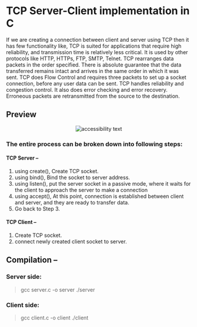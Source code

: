 # TCP Server-Client implementation in C

If we are creating a connection between client and server using TCP then it has few functionality like, TCP is suited for applications that require high reliability, and transmission time is relatively less critical. It is used by other protocols like HTTP, HTTPs, FTP, SMTP, Telnet. TCP rearranges data packets in the order specified. There is absolute guarantee that the data transferred remains intact and arrives in the same order in which it was sent. TCP does Flow Control and requires three packets to set up a socket connection, before any user data can be sent. TCP handles reliability and congestion control. It also does error checking and error recovery. Erroneous packets are retransmitted from the source to the destination.

## Preview 
<p align="center" >
  <img src="https://i.imgur.com/sCYWv50.png"  alt="accessibility text">
</p>

### The entire process can be broken down into following steps:

#### TCP Server – 

1) using create(), Create TCP socket.
2) using bind(), Bind the socket to server address.
3) using listen(), put the server socket in a passive mode, where it waits for the client to approach the server to make a connection
4) using accept(), At this point, connection is established between client and server, and they are ready to transfer data.
5) Go back to Step 3.

#### TCP Client – 

1) Create TCP socket.
2) connect newly created client socket to server.

## Compilation – 

### Server side: 
> gcc server.c -o server 
> ./server

### Client side: 
> gcc client.c -o client 
> ./client


